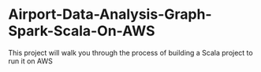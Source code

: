 # Airport-Data-Analysis-Graph-Spark-Scala-On-AWS
This project will walk you through the process of building a Scala project to run it on AWS
